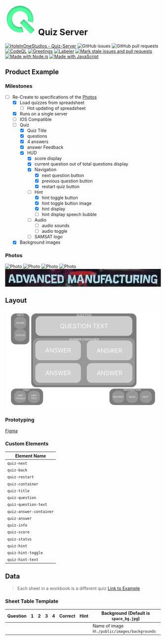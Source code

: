 # ![Logo](./docs/reference/icon.png)    Quiz Server

[![HoleInOneStudios - Quiz-Server](https://img.shields.io/static/v1?label=HoleInOneStudios&message=Quiz-Server&color=blue&logo=github)](https://github.com/HoleInOneStudios/Quiz-Server "Go to GitHub repo")
![GitHub issues](https://img.shields.io/github/issues/HoleInOneStudios/Quiz-Server)
![GitHub pull requests](https://img.shields.io/github/issues-pr/HoleInOneStudios/Quiz-Server)
[![CodeQL](https://github.com/HoleInOneStudios/Quiz-Server/actions/workflows/codeql-analysis.yml/badge.svg?branch=main)](https://github.com/HoleInOneStudios/Quiz-Server/actions/workflows/codeql-analysis.yml)
[![Greetings](https://github.com/HoleInOneStudios/Quiz-Server/actions/workflows/greetings.yml/badge.svg?branch=main)](https://github.com/HoleInOneStudios/Quiz-Server/actions/workflows/greetings.yml)
[![Labeler](https://github.com/HoleInOneStudios/Quiz-Server/actions/workflows/labeler.yml/badge.svg?branch=main)](https://github.com/HoleInOneStudios/Quiz-Server/actions/workflows/labeler.yml)
[![Mark stale issues and pull requests](https://github.com/HoleInOneStudios/Quiz-Server/actions/workflows/stale.yml/badge.svg?branch=main)](https://github.com/HoleInOneStudios/Quiz-Server/actions/workflows/stale.yml)
[![Made with Node.js](https://img.shields.io/badge/Node.js->=12-blue?logo=node.js&logoColor=white)](https://nodejs.org "Go to Node.js homepage")
[![Made with JavaScript](https://img.shields.io/badge/Made_with-JavaScript-blue?logo=javascript&logoColor=white)](https://www.javascript.com/ "Go to JavaScript homepage")

## Product Example

### Milestones

* [ ] Re-Create to specifications of the [Photos](#photos)
  * [x] Load quizzes from spreadsheet
    * [ ] Hot updating of spreadsheet
  * [x] Runs on a single server
  * [ ] IOS Compatible
  * [ ] Quiz
    * [x] Quiz Title
    * [x] questions
    * [x] 4 answers
    * [x] answer Feedback
    * [x] HUD
      * [x] score display
      * [x] current question out of total questions display
      * [x] Navigation
        * [x] next question button
        * [x] previous question button
        * [x] restart quiz button
      * [ ] Hint
        * [x] hint toggle button
        * [x] hint toggle button image
        * [x] hint display
        * [ ] hint display speech bubble
      * [ ] Audio
        * [ ] audio sounds
        * [ ] audio toggle
      * [ ] SAMSAT logo
  * [x] Background images

### Photos

![Photo](./docs/reference/20220820_115745.jpg)
![Photo](./docs/reference/20220820_115750.jpg)
![Photo](./docs/reference/20220820_115756.jpg)
![Photo](./docs/reference/20220820_120202.jpg)
![Photo](./docs/reference/COPY20220820_115756.jpg)

## Layout

![Layout](./docs/reference/Quiz-Container.svg)

### Prototyping

[Figma](https://www.figma.com/file/juw197Ed7Ec5yTbPfFytLu/Quiz-Server?node-id=0%3A1)

### Custom Elements

| Element Name            |
| ----------------------- |
| `quiz-next`             |
| `quiz-back`             |
| `quiz-restart`          |
| `quiz-container`        |
| `quiz-title`            |
| `quiz-question`         |
| `quiz-question-text`    |
| `quiz-answer-container` |
| `quiz-answer`           |
| `quiz-info`             |
| `quiz-score`            |
| `quiz-status`           |
| `quiz-hint`             |
| `quiz-hint-toggle`      |
| `quiz-hint-text`        |

## Data

> Each sheet in a workbook is a different quiz
> [Link to Example](./src/data/data.xlsx)

### Sheet Table Template

| Question | 1   | 2   | 3   | 4   | Correct | Hint | Background (Default is `space_bg.jpg`)        |
| -------- | --- | --- | --- | --- | ------- | ---- | --------------------------------------------- |
|          |     |     |     |     |         |      | Name of image in`./public/images/backgrounds` |
